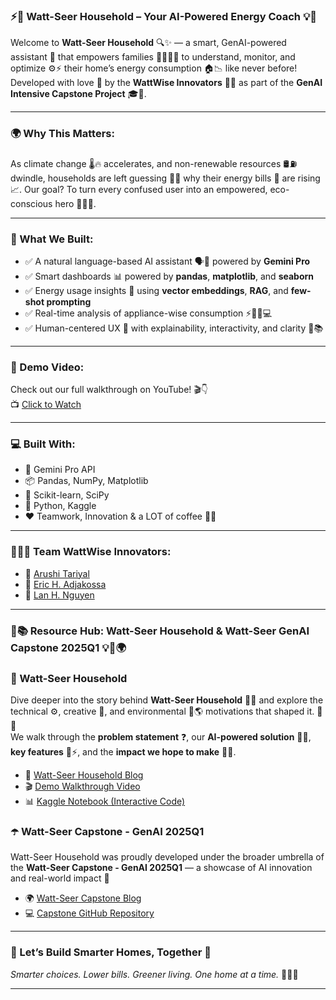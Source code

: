 ### ⚡️🌱 Watt-Seer Household – Your AI-Powered Energy Coach 💡🏡

Welcome to **Watt-Seer Household** 🔍✨ — a smart, GenAI-powered assistant 🤖 that empowers families 👨‍👩‍👧‍👦 to understand, monitor, and optimize ⚙️⚡ their home’s energy consumption 🏠📉 like never before! Developed with love 💜 by the **WattWise Innovators** 🧠🌟 as part of the **GenAI Intensive Capstone Project** 🎓🚀.

---

### 🌍 Why This Matters:
As climate change 🌡️🔥 accelerates, and non-renewable resources 🛢️⛽ dwindle, households are left guessing 🤷‍♀️ why their energy bills 💸 are rising 📈. Our goal? To turn every confused user into an empowered, eco-conscious hero 🦸‍♂️🌱.

---

### 🔧 What We Built:
- ✅ A natural language-based AI assistant 🗣️🤖 powered by **Gemini Pro**
- ✅ Smart dashboards 📊 powered by **pandas**, **matplotlib**, and **seaborn**
- ✅ Energy usage insights 🧠 using **vector embeddings**, **RAG**, and **few-shot prompting**
- ✅ Real-time analysis of appliance-wise consumption ⚡🧊🔥💻
- ✅ Human-centered UX 💬 with explainability, interactivity, and clarity 💎📚

---

### 🎥 Demo Video:
Check out our full walkthrough on YouTube! 🎬👇  
📺 [Click to Watch](https://youtu.be/Mrld6CWXUtg)

---

### 💻 Built With:
- 🧠 Gemini Pro API
- 📦 Pandas, NumPy, Matplotlib
- 🧮 Scikit-learn, SciPy
- 🧰 Python, Kaggle
- ❤️ Teamwork, Innovation & a LOT of coffee 🍵😄

---

### 🧑‍🤝‍🧑 Team WattWise Innovators:
- 🌸 [Arushi Tariyal](https://www.kaggle.com/arushitariyal)
- 🌻 [Eric H. Adjakossa](https://www.kaggle.com/ericadjakossa)
- 🌼 [Lan H. Nguyen](https://www.kaggle.com/lannguyenrs)

---

### 📝📚 Resource Hub: Watt-Seer Household & Watt-Seer GenAI Capstone 2025Q1 💡🌿🌍

### 🏡 Watt-Seer Household
Dive deeper into the story behind **Watt-Seer Household** 🏡🔌 and explore the technical ⚙️, creative 🎨, and environmental 🌱🌎 motivations that shaped it. 💭✨  
We walk through the **problem statement** ❓, our **AI-powered solution** 🤖💬, **key features** 🧩⚡, and the **impact we hope to make** 🚀💚.

- 📖 [Watt-Seer Household Blog](https://arushitariyal.github.io/Watt-Seer-Household/watt-seer-household.html)
- 🎬 [Demo Walkthrough Video](https://youtu.be/Mrld6CWXUtg)
- 📊 [Kaggle Notebook (Interactive Code)](https://www.kaggle.com/code/arushitariyal/watt-seer-household)

### ☂️ Watt-Seer Capstone - GenAI 2025Q1
Watt-Seer Household was proudly developed under the broader umbrella of the **Watt-Seer Capstone - GenAI 2025Q1** — a showcase of AI innovation and real-world impact 🚀

- 🌍 [Watt-Seer Capstone Blog](https://suresh-srinivas.github.io/Watt-Seer-Blog-Gen-AI-Intensive-Course-Capstone-2025Q1/)
- 💻 [Capstone GitHub Repository](https://github.com/suresh-srinivas/Watt-Seer-Blog-Gen-AI-Intensive-Course-Capstone-2025Q1)

---

### 🌟 Let’s Build Smarter Homes, Together 💚
*Smarter choices. Lower bills. Greener living. One home at a time.* 🌱🌞💡

---
